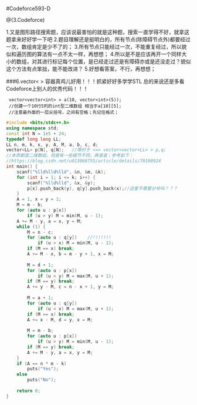 #Codeforce593-D

@(3.Codeforce)


1.又是图形路径搜索题，应该说最害怕的就是这种题，搜索一直学得不好，就拿这题拿来好好学一下吧
2.题目理解还是挺明白的，所有节点(除障碍节点外)都要经过一次，数组肯定是少不了的；
3.所有节点只能经过一次，不能重复经过，所以貌似和遍历图的算法有一点不太一样，再想想；
4.所以是不是应该再开一个同样大小的数组，对其进行标记每个位置，是已经走过还是有障碍亦或是还没走过？貌似这个方法有点笨拙，能不能改进？
5.好想看答案，不行，再想想；

###6.vector< > 容器真鸡儿好用！！！抓紧好好多学学STL
总的来说还是多看Codeforce上别人的优秀代码！！！

	 vector<vector<int> > a(10, vector<int>(5));   
     //创建一个10行5列的int型二维数组 相当于a[10][5];
	 //注意最外面的一层尖括号，之间有空格；先记住格式；

```cpp
#include <bits/stdc++.h>
using namespace std;
const int N = 1e5 + 24;
typedef long long LL;
LL n, m, k, x, y, A, M, a, b, c, d;
vector<LL> p[N], q[N];	 //等价于 <=> vector<vector<LL> > p,q;
//本质都是二维数组，但是有一些细节不同，再查查；参考如下：
//https://blog.csdn.net/u013068755/article/details/70198924
int main() {
    scanf("%lld%lld%lld", &n, &m, &k);
    for (int i = 1; i <= k; i++) {
        scanf("%lld%lld", &x, &y);
        p[x].push_back(y), q[y].push_back(x);//这里不需要分号吗？？？
    }
    A = 1, x = y = 1;
    M = m - b;
    for (auto u : p[x])
        if (u > y) M = min(M, u - 1);
    A += M - y, a = x, y = M;
    while (1) {
        M = n - c;
        for (auto u : q[y])    //!!!!!!!
            if (u > x) M = min(M, u - 1);
        if (M == x) break;
        A += M - x, b = m - y + 1, x = M;
 
        M = d + 1;
        for (auto u : p[x])
            if (u < y) M = max(M, u + 1);
        if (M == y) break;
        A += y - M, c = n - x + 1, y = M;
 
        M = a + 1;
        for (auto u : q[y])
            if (u < x) M = max(M, u + 1);
        if (M == x) break;
        A += x - M, d = y, x = M;
 
        M = m - b;
        for (auto u : p[x])
            if (u > y) M = min(M, u - 1);
        if (M == y) break;
        A += M - y, a = x, y = M;
    }
    if (A == n * m - k)
        puts("Yes");
    else
        puts("No");
 
    return 0;
}
```

````cpp

